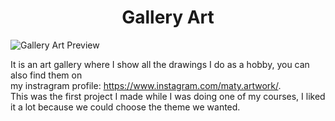 <h1 align="center"> Gallery Art </h1>
 
![Gallery Art Preview](https://user-images.githubusercontent.com/123914844/218233953-b2ba66c1-e234-4abc-8e0b-4e35eb094d8b.png)

It is an art gallery where I show all the drawings I do as a hobby, you can also find them on 
<br>my instragram profile: https://www.instagram.com/maty.artwork/.
<br>This was the first project I made while I was doing one of my courses, I liked it a lot because we could choose the theme we wanted.
